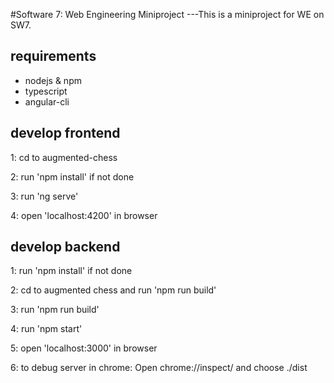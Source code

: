 #Software 7: Web Engineering Miniproject
---This is a miniproject for WE on SW7.


## requirements
- nodejs & npm
- typescript
- angular-cli


## develop frontend

1: cd to augmented-chess

2: run 'npm install' if not done

3: run 'ng serve'

4: open 'localhost:4200' in browser


## develop backend

1: run 'npm install' if not done

2: cd to augmented chess and run 'npm run build'

3: run 'npm run build'

4: run 'npm start'

5: open 'localhost:3000' in browser

6: to debug server in chrome: Open chrome://inspect/ and choose ./dist
